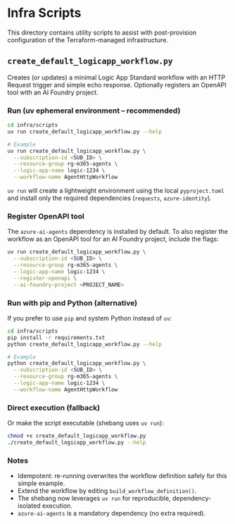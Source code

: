 # Infra Scripts

This directory contains utility scripts to assist with post-provision configuration of the Terraform-managed infrastructure.

## `create_default_logicapp_workflow.py`

Creates (or updates) a minimal Logic App Standard workflow with an HTTP Request trigger and simple echo response. Optionally registers an OpenAPI tool with an AI Foundry project.

### Run (uv ephemeral environment – recommended)

```bash
cd infra/scripts
uv run create_default_logicapp_workflow.py --help

# Example
uv run create_default_logicapp_workflow.py \
  --subscription-id <SUB_ID> \
  --resource-group rg-m365-agents \
  --logic-app-name logic-1234 \
  --workflow-name AgentHttpWorkflow
```

`uv run` will create a lightweight environment using the local `pyproject.toml` and install only the required dependencies (`requests`, `azure-identity`).

### Register OpenAPI tool

The `azure-ai-agents` dependency is installed by default. To also register the workflow as an OpenAPI tool for an AI Foundry project, include the flags:

```bash
uv run create_default_logicapp_workflow.py \
  --subscription-id <SUB_ID> \
  --resource-group rg-m365-agents \
  --logic-app-name logic-1234 \
  --register-openapi \
  --ai-foundry-project <PROJECT_NAME>
```

### Run with pip and Python (alternative)

If you prefer to use `pip` and system Python instead of `uv`:

```bash
cd infra/scripts
pip install -r requirements.txt
python create_default_logicapp_workflow.py --help

# Example
python create_default_logicapp_workflow.py \
  --subscription-id <SUB_ID> \
  --resource-group rg-m365-agents \
  --logic-app-name logic-1234 \
  --workflow-name AgentHttpWorkflow
```

### Direct execution (fallback)

Or make the script executable (shebang uses `uv run`):

```bash
chmod +x create_default_logicapp_workflow.py
./create_default_logicapp_workflow.py --help
```

### Notes

- Idempotent: re-running overwrites the workflow definition safely for this simple example.
- Extend the workflow by editing `build_workflow_definition()`.
- The shebang now leverages `uv run` for reproducible, dependency-isolated execution.
- `azure-ai-agents` is a mandatory dependency (no extra required).
